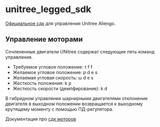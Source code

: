 # unitree_legged_sdk

[Официальное сдк](https://github.com/unitreerobotics/unitree_legged_sdk/tree/Aliengo) для управления Unitree Aliengo.


## Управление моторами

Сочлененные двигатели UNitree содержат следующие пять команд управления.
- Требуемое угловое положение: τ f f
- Желаемое угловое положение: p d e s
- Желаемая угловая скорость: ω d e s
- Жесткость положения: k p
- Жесткость скорости (демпфирование): k d

В гибридном управлении шарнирными двигателями отклонение двигателя в выходном положении возвращается к выходному крутящему моменту с помощью ПД-регулятора.

Документация про [сдк моторов](https://support.unitree.com/home/en/Motor_SDK_Dev_Guide/control_mode)